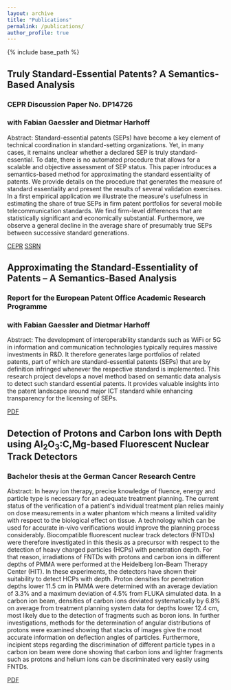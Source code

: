 ```yaml
---
layout: archive
title: "Publications"
permalink: /publications/
author_profile: true
---
```


{% include base_path %}

## Truly Standard-Essential Patents? A Semantics-Based Analysis

### CEPR Discussion Paper No. DP14726

### with Fabian Gaessler and Dietmar Harhoff

Abstract: Standard-essential patents (SEPs) have become a key element of technical coordination in standard-setting organizations. Yet, in many cases, it remains unclear whether a declared SEP is truly standard-essential. To date, there is no automated procedure that allows for a scalable and objective assessment of SEP status. This paper introduces a semantics-based method for approximating the standard essentiality of patents. We provide details on the procedure that generates the measure of standard essentiality and present the results of several validation exercises. In a first empirical application we illustrate the measure's usefulness in estimating the share of true SEPs in firm patent portfolios for several mobile telecommunication standards. We find firm-level differences that are statistically significant and economically substantial. Furthermore, we observe a general decline in the average share of presumably true SEPs between successive standard generations.

[CEPR](https://cepr.org/active/publications/discussion_papers/dp.php?dpno=14726) [SSRN](https://papers.ssrn.com/sol3/papers.cfm?abstract_id=3603956)


## Approximating the Standard-Essentiality of Patents – A Semantics-Based Analysis

### Report for the European Patent Office Academic Research Programme

### with Fabian Gaessler and Dietmar Harhoff

Abstract: The development of interoperability standards such as WiFi or 5G in information and communication technologies typically requires massive investments in R&D. It therefore generates large portfolios of related patents, part of which are standard-essential patents (SEPs) that are by definition infringed whenever the respective standard is implemented. This research project develops a novel method based on semantic data analysis to detect such standard essential patents. It provides valuable insights into the patent landscape around major ICT standard while enhancing transparency for the licensing of SEPs.

[PDF](http://documents.epo.org/projects/babylon/eponet.nsf/0/FD9B4950FFA72013C125867D0059FFAD/$File/ARP2018_Harhoff_en.pdf)


## Detection of Protons and Carbon Ions with Depth using Al<sub>2</sub>O<sub>3</sub>:C,Mg-based Fluorescent Nuclear Track Detectors

### Bachelor thesis at the German Cancer Research Centre

Abstract: In heavy ion therapy, precise knowledge of fluence, energy and particle type is necessary for an adequate treatment planning. The current status of the verification of a patient's individual treatment plan relies mainly on dose measurements in a water phantom which means a limited validity with respect to the biological effect on tissue. A technology which can be used for accurate in-vivo verifications would improve the planning process considerably. Biocompatible fluorescent nuclear track detectors (FNTDs) were therefore investigated in this thesis as a precursor with respect to the detection of heavy charged particles (HCPs) with penetration depth. For that reason, irradiations of FNTDs with protons and carbon ions in different depths of PMMA were performed at the Heidelberg Ion-Beam Therapy Center (HIT). In these experiments, the detectors have shown their suitability to detect HCPs with depth. Proton densities for penetration depths lower 11.5 cm in PMMA were determined with an average deviation of 3.3% and a maximum deviation of 4.5% from FLUKA simulated data. In a carbon ion beam, densities of carbon ions deviated systematically by 6.8% on average from treatment planning system data for depths lower 12.4 cm, most likely due to the detection of fragments such as boron ions. In further investigations, methods for the determination of angular distributions of protons were examined showing that stacks of images give the most accurate information on deflection angles of particles. Furthermore, incipient steps regarding the discrimination of different particle types in a carbon ion beam were done showing that carbon ions and lighter fragments such as protons and helium ions can be discriminated very easily using FNTDs.

[PDF](https://archiv.ub.uni-heidelberg.de/volltextserver/15693/1/Bachelorarbeit%20Lorenz%20Brachtendorf.pdf)




